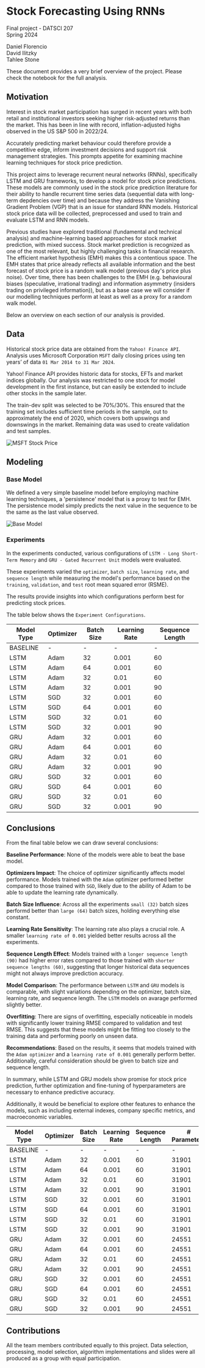 # Stock Forecasting Using RNNs

Final project - DATSCI 207  
Spring 2024  

Daniel Florencio   
David Ilitzky  
Tahlee Stone  

These document provides a very brief overview of the project. Please check the notebook for the full analysis.

## Motivation

Interest in stock market participation has surged in recent years with both retail and institutional investors seeking higher risk-adjusted returns than the market. This has been in line with record, inflation-adjusted highs observed in the US S&P 500 in 2022/24. 

Accurately predicting market behaviour could therefore provide a competitive edge, inform investment decisions and support risk management strategies. This prompts appetite for examining machine learning techniques for stock price prediction.

This project aims to leverage recurrent neural networks (RNNs), specifically LSTM and GRU frameworks, to develop a model for stock price predictions. These models are commonly used in the stock price prediction literature for their ability to handle recurrent time series data (sequential data with long-term depdencies over time) and because they address the Vanishing Gradient Problem (VGP) that is an issue for standard RNN models. Historical stock price data will be collected, preprocessed and used to train and evaluate LSTM and RNN models.

Previous studies have explored traditional (fundamental and technical analysis) and machine-learning based approaches for stock market prediction, with mixed success. Stock market prediction is recognized as one of the most relevant, but highly challenging tasks in financial research. The efficient market hypothesis (EMH) makes this a contentious space. The EMH states that price already reflects all available information and the best forecast of stock price is a random walk model (previous day's price plus noise). Over time, there has been challenges to the EMH (e.g. behavioural biases (speculative, irrational trading) and information asymmetry (insiders trading on privileged information)), but as a base case we will consider if our modelling techniques perform at least as well as a proxy for a random walk model. 

Below an overview on each section of our analysis is provided.

## Data

Historical stock price data are obtained from the `Yahoo! Finance API`.  Analysis uses Microsoft Corporation `MSFT` daily closing prices using ten years’ of data `01 Mar 2014 to 31 Mar 2024`.  

Yahoo! Finance API provides historic data for stocks, EFTs and market indices globally.  Our analysis was restricted to one stock for model development in the first instance, but can easily be extended to include other stocks in the sample later. 

The train-dev split was selected to be 70%/30%. This ensured that the training set includes sufficient time periods in the sample, out to approximately the end of 2020, which covers both upswings and downswings in the market. 
Remaining data was used to create validation and test samples. 

![MSFT Stock Price](Image_1.JPG)  

## Modeling

### Base Model  

We defined a very simple baseline model before employing machine learning techniques, a 'persistence' model that is a proxy to test for EMH. 
The persistence model simply predicts the next value in the sequence to be the same as the last value observed.

![Base Model](Image_2.JPG)  

### Experiments

In the experiments conducted, various configurations of `LSTM - Long Short-Term Memory` and `GRU - Gated Recurrent Unit` models were evaluated. 

These experiments varied the `optimizer`, `batch size`, `learning rate`, and `sequence length` while measuring the model's performance based on the `training`, `validation`, and `test` root mean squared error (RSME).  

The results provide insights into which configurations perform best for predicting stock prices.  

The table below shows the `Experiment Configurations`.

<center>

| Model Type | Optimizer | Batch Size | Learning Rate | Sequence Length |
|------------|-----------|------------|---------------|-----------------|
| BASELINE   | -         | -          | -             | -               |
| LSTM       | Adam      | 32         | 0.001         | 60              |
| LSTM       | Adam      | 64         | 0.001         | 60              |
| LSTM       | Adam      | 32         | 0.01          | 60              |
| LSTM       | Adam      | 32         | 0.001         | 90              |
| LSTM       | SGD       | 32         | 0.001         | 60              |
| LSTM       | SGD       | 64         | 0.001         | 60              |
| LSTM       | SGD       | 32         | 0.01          | 60              |
| LSTM       | SGD       | 32         | 0.001         | 90              |
| GRU        | Adam      | 32         | 0.001         | 60              |
| GRU        | Adam      | 64         | 0.001         | 60              |
| GRU        | Adam      | 32         | 0.01          | 60              |
| GRU        | Adam      | 32         | 0.001         | 90              |
| GRU        | SGD       | 32         | 0.001         | 60              |
| GRU        | SGD       | 64         | 0.001         | 60              |
| GRU        | SGD       | 32         | 0.01          | 60              |
| GRU        | SGD       | 32         | 0.001         | 90              |

</center>


## Conclusions

From the final table below we can draw several conclusions:  

**Baseline Performance**: None of the models were able to beat the base model.  

**Optimizers Impact**: The choice of optimizer significantly affects model performance. Models trained with the `Adam` optimizer performed better compared to those trained with `SGD`, likely due to the ability of Adam to be able to update the learning rate dynamically.

**Batch Size Influence**: Across all the experiments `small (32)`  batch sizes performd better than `large (64)` batch sizes, holding everything else constant.  

**Learning Rate Sensitivity**: The learning rate also plays a crucial role. A smaller `learning rate of 0.001` yielded better results across all the experiments.  

**Sequence Length Effect**: Models trained with a `longer sequence length (90)` had higher error rates compared to those trained with `shorter sequence lengths (60)`, suggesting that longer historical data sequences might not always improve prediction accuracy.  

**Model Comparison**: The performance between `LSTM` and `GRU` models is comparable, with slight variations depending on the optimizer, batch size, learning rate, and sequence length. The `LSTM` models on avarage performed slightly better.  

**Overfitting**: There are signs of overfitting, especially noticeable in models with significantly lower training RMSE compared to validation and test RMSE. This suggests that these models might be fitting too closely to the training data and performing poorly on unseen data.  

**Recommendations**: Based on the results, it seems that models trained with the `Adam optimizer` and a `learning rate of 0.001` generally perform better. Additionally, careful consideration should be given to batch size and sequence length.  

In summary, while LSTM and GRU models show promise for stock price prediction, further optimization and fine-tuning of hyperparameters are necessary to enhance predictive accuracy.  

Additionally, it would be beneficial to explore other features to enhance the models, such as including external indexes, company specific metrics, and macroeconomic variables.  

| Model Type | Optimizer | Batch Size | Learning Rate | Sequence Length | # Parameters | Train RMSE | Validation RMSE | Test RMSE |
|------------|-----------|------------|---------------|-----------------|--------------|------------|-----------------|-----------|
| BASELINE   | -         | -          | -             | -               | -            | 2.25       | 5.28            | **4.79**  |
| LSTM       | Adam      | 32         | 0.001         | 60              | 31901        | 2.31       | 5.71            | 5.90      |
| LSTM       | Adam      | 64         | 0.001         | 60              | 31901        | 2.49       | 6.48            | 6.93      |
| LSTM       | Adam      | 32         | 0.01          | 60              | 31901        | 4.43       | 5.76            | 5.38      |
| LSTM       | Adam      | 32         | 0.001         | 90              | 31901        | 3.15       | 7.34            | 5.84      |
| LSTM       | SGD       | 32         | 0.001         | 60              | 31901        | 5.05       | 14.58           | 24.93     |
| LSTM       | SGD       | 64         | 0.001         | 60              | 31901        | 20.83      | 65.50           | 92.94     |
| LSTM       | SGD       | 32         | 0.01          | 60              | 31901        | 4.44       | 15.44           | 32.35     |
| LSTM       | SGD       | 32         | 0.001         | 90              | 31901        | 5.17       | 16.15           | 35.06     |
| GRU        | Adam      | 32         | 0.001         | 60              | 24551        | 2.54       | 6.37            | 5.46      |
| GRU        | Adam      | 64         | 0.001         | 60              | 24551        | 3.68       | 7.68            | 6.68      |
| GRU        | Adam      | 32         | 0.01          | 60              | 24551        | 2.38       | 6.41            | 15.97     |
| GRU        | Adam      | 32         | 0.001         | 90              | 24551        | 2.77       | 6.35            | 5.18      |
| GRU        | SGD       | 32         | 0.001         | 60              | 24551        | 13.05      | 37.69           | 50.47     |
| GRU        | SGD       | 64         | 0.001         | 60              | 24551        | 33.68      | 98.16           | 127.05    |
| GRU        | SGD       | 32         | 0.01          | 60              | 24551        | 2.83       | 7.54            | 8.19      |
| GRU        | SGD       | 32         | 0.001         | 90              | 24551        | 4.82       | 11.82           | 17.50     |

## Contributions

All the team members contributed equally to this project. Data selection, processing, model selection, algorithm implementations and slides were all produced as a group with equal participation.
